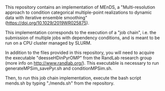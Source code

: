 This repository contains an implementation of MEnDS, a "Multi-resolution approach to condition categorical multiple-point realizations to dynamic data with iterative ensemble smoothing" (https://doi.org/10.1029/2019WR025875).

This implementation corresponds to the execution of a "job chain", i.e. the submission of multiple jobs with dependency conditions, and is meant to be run on a CPU cluster managed by SLURM.

In addition to the files provided in this repository, you will need to acquire the executable "deesseHDinPyrOMP" from the RandLab research group (more info on http://www.randlab.org/). This executable is necessary to run generateMPSim_savePyr.sh and conditionMPSim.sh.

Then, to run this job chain implementation, execute the bash script mends.sh by typing "./mends.sh" from the repository.

